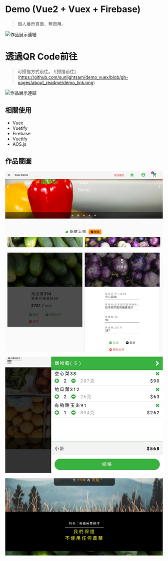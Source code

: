
# Demo (Vue2 + Vuex + Firebase) 

> 個人展示頁面，無商用。

![作品展示連結](https://sunlightsam.github.io/demo_vuex/)

# 透過QR Code前往 

> 可掃描方式前往。
![掃描前往]
(https://github.com/sunlightsam/demo_vuex/blob/gh-pages/about_readme/demo_link.png)


![作品展示連結](https://sunlightsam.github.io/demo_vuex/)

## 相關使用
- Vuex
- Vuetify
- Firebase
- Vuetify
- AOS.js

## 作品簡圖
![主頁](https://github.com/sunlightsam/demo_vuex/blob/gh-pages/about_readme/demo01.jpg)

![產品修改](https://github.com/sunlightsam/demo_vuex/blob/gh-pages/about_readme/demo02.jpg)

![購物車](https://github.com/sunlightsam/demo_vuex/blob/gh-pages/about_readme/demo03.jpg)

![農場介紹](https://github.com/sunlightsam/demo_vuex/blob/gh-pages/about_readme/demo04.jpg)

